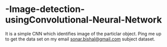 # -Image-detection-usingConvolutional-Neural-Network
It is a simple CNN which identifies image of the particlar object.
Ping me up to get the data set on my email sonar.bishal@gmail.com 
subject dataset.
